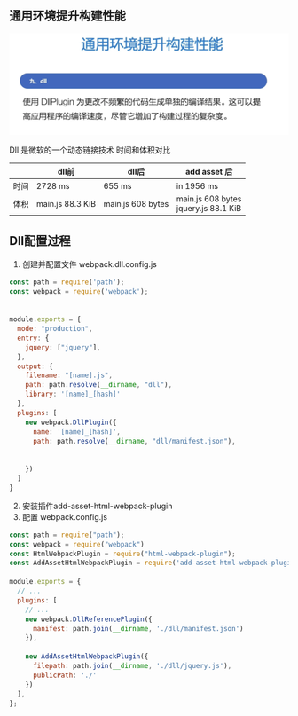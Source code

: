 ## 通用环境提升构建性能

![](images/README-22-02-02-20-59-19.png)

Dll 是微软的一个动态链接技术
时间和体积对比

|      | dll前            | dll后             | add asset 后                              |
|------|------------------|-------------------|-------------------------------------------|
| 时间 | 2728 ms          | 655 ms            | in 1956 ms                                |
| 体积 | main.js 88.3 KiB | main.js 608 bytes | main.js 608 bytes <br> jquery.js 88.1 KiB |


## Dll配置过程

1. 创建并配置文件 webpack.dll.config.js

```js
const path = require('path');
const webpack = require('webpack');


module.exports = {
  mode: "production",
  entry: {
    jquery: ["jquery"],
  },
  output: {
    filename: "[name].js",
    path: path.resolve(__dirname, "dll"),
    library: '[name]_[hash]'
  },
  plugins: [
    new webpack.DllPlugin({
      name: '[name]_[hash]',
      path: path.resolve(__dirname, "dll/manifest.json"),


    })
  ]
}
```

2. 安装插件add-asset-html-webpack-plugin
3. 配置 webpack.config.js

```js
const path = require("path");
const webpack = require("webpack")
const HtmlWebpackPlugin = require("html-webpack-plugin");
const AddAssetHtmlWebpackPlugin = require('add-asset-html-webpack-plugin')

module.exports = {
  // ...
  plugins: [
    // ...
    new webpack.DllReferencePlugin({
      manifest: path.join(__dirname, './dll/manifest.json')
    }),

    new AddAssetHtmlWebpackPlugin({
      filepath: path.join(__dirname, './dll/jquery.js'),
      publicPath: './'
    })
  ],
};

```